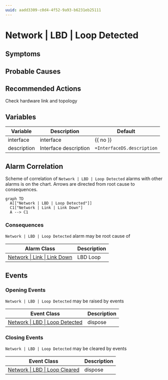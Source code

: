 ```yaml
---
uuid: aadd3309-c0d4-4f52-9a93-b6231eb25111
---
```

# Network | LBD | Loop Detected

## Symptoms

## Probable Causes

## Recommended Actions

Check hardware link and topology

## Variables

Variable | Description | Default
--- | --- | ---
interface | interface | {{ no }}
description | Interface description | `=InterfaceDS.description`

## Alarm Correlation

Scheme of correlation of `Network | LBD | Loop Detected` alarms with other alarms is on the chart. 
Arrows are directed from root cause to consequences.

```mermaid
graph TD
  A[["Network | LBD | Loop Detected"]]
  C1["Network | Link | Link Down"]
  A --> C1
```

### Consequences
`Network | LBD | Loop Detected` alarm may be root cause of

Alarm Class | Description
--- | ---
[Network \| Link \| Link Down](../link/link-down.md) | LBD Loop

## Events

### Opening Events
`Network | LBD | Loop Detected` may be raised by events

Event Class | Description
--- | ---
[Network \| LBD \| Loop Detected](../../../event-classes/network/lbd/loop-detected.md) | dispose

### Closing Events
`Network | LBD | Loop Detected` may be cleared by events

Event Class | Description
--- | ---
[Network \| LBD \| Loop Cleared](../../../event-classes/network/lbd/loop-cleared.md) | dispose
